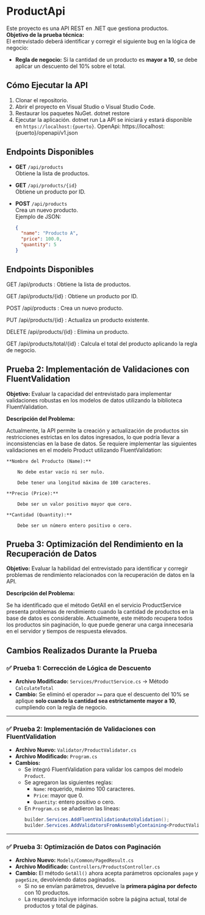 # ProductApi

Este proyecto es una API REST en .NET que gestiona productos.  
**Objetivo de la prueba técnica:**  
El entrevistado deberá identificar y corregir el siguiente bug en la lógica de negocio:

- **Regla de negocio:** Si la cantidad de un producto es **mayor a 10**, se debe aplicar un descuento del 10% sobre el total.

## Cómo Ejecutar la API

1. Clonar el repositorio.
2. Abrir el proyecto en Visual Studio o Visual Studio Code.
3. Restaurar los paquetes NuGet. dotnet restore
4. Ejecutar la aplicación.   dotnet run
   La API se iniciará y estará disponible en `https://localhost:{puerto}`.
   OpenApi: https://localhost:{puerto}/openapi/v1.json

## Endpoints Disponibles

- **GET** `/api/products`  
  Obtiene la lista de productos.

- **GET** `/api/products/{id}`  
  Obtiene un producto por ID.

- **POST** `/api/products`  
  Crea un nuevo producto.  
  Ejemplo de JSON:
  ```json
  {
    "name": "Producto A",
    "price": 100.0,
    "quantity": 5
  }

## Endpoints Disponibles

GET /api/products : Obtiene la lista de productos.

GET /api/products/{id} : Obtiene un producto por ID.

POST /api/products : Crea un nuevo producto.

PUT /api/products/{id} : Actualiza un producto existente.

DELETE /api/products/{id} : Elimina un producto.

GET /api/products/total/{id} : Calcula el total del producto aplicando la regla de negocio.

## Prueba 2: Implementación de Validaciones con FluentValidation
**Objetivo:** Evaluar la capacidad del entrevistado para implementar validaciones robustas en los modelos de datos utilizando la biblioteca FluentValidation.​

**Descripción del Problema:**

Actualmente, la API permite la creación y actualización de productos sin restricciones estrictas en los datos ingresados, lo que podría llevar a inconsistencias en la base de datos. Se requiere implementar las siguientes validaciones en el modelo Product utilizando FluentValidation:​

    **Nombre del Producto (Name):**

        No debe estar vacío ni ser nulo.​

        Debe tener una longitud máxima de 100 caracteres.​

    **Precio (Price):**

        Debe ser un valor positivo mayor que cero.​

    **Cantidad (Quantity):**

        Debe ser un número entero positivo o cero.

## Prueba 3: Optimización del Rendimiento en la Recuperación de Datos

**Objetivo:** Evaluar la habilidad del entrevistado para identificar y corregir problemas de rendimiento relacionados con la recuperación de datos en la API.​

**Descripción del Problema:**

Se ha identificado que el método GetAll en el servicio ProductService presenta problemas de rendimiento cuando la cantidad de productos en la base de datos es considerable. Actualmente, este método recupera todos los productos sin paginación, lo que puede generar una carga innecesaria en el servidor y tiempos de respuesta elevados.        




## Cambios Realizados Durante la Prueba

### ✅ Prueba 1: Corrección de Lógica de Descuento

- **Archivo Modificado:** `Services/ProductService.cs` → Método `CalculateTotal`  
- **Cambio:** Se eliminó el operador `>=` para que el descuento del 10% se aplique **solo cuando la cantidad sea estrictamente mayor a 10**, cumpliendo con la regla de negocio.

---

### ✅ Prueba 2: Implementación de Validaciones con FluentValidation

- **Archivo Nuevo:** `Validator/ProductValidator.cs`  
- **Archivo Modificado:** `Program.cs`  
- **Cambios:**
  - Se integró FluentValidation para validar los campos del modelo `Product`.
  - Se agregaron las siguientes reglas:
    - `Name`: requerido, máximo 100 caracteres.
    - `Price`: mayor que 0.
    - `Quantity`: entero positivo o cero.
  - En `Program.cs` se añadieron las líneas:
    ```csharp
    builder.Services.AddFluentValidationAutoValidation();
    builder.Services.AddValidatorsFromAssemblyContaining<ProductValidator>();
    ```

---

### ✅ Prueba 3: Optimización de Datos con Paginación

- **Archivo Nuevo:** `Models/Common/PagedResult.cs`  
- **Archivo Modificado:** `Controllers/ProductsController.cs`  
- **Cambio:** El método `GetAll()` ahora acepta parámetros opcionales `page` y `pageSize`, devolviendo datos paginados.  
  - Si no se envían parámetros, devuelve la **primera página por defecto** con 10 productos.
  - La respuesta incluye información sobre la página actual, total de productos y total de páginas.
